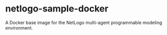 netlogo-sample-docker
=====================

A Docker base image for the NetLogo multi-agent programmable modeling environment.
